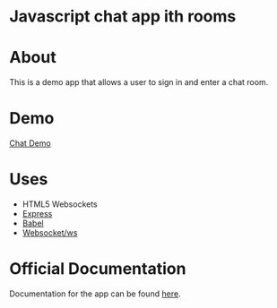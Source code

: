 # Javascript chat app ith rooms

# About

This is a demo app that allows a user to sign in and enter a chat room.  

# Demo

[Chat Demo](https://thawing-scrubland-83183.herokuapp.com/)

# Uses

 * HTML5 Websockets
 * [Express](https://github.com/expressjs/express)
 * [Babel](https://github.com/babel/babel-loader)
 * [Websocket/ws](https://github.com/websockets/ws) 
 

# Official Documentation

Documentation for the app can be found [here](https://github.com/ReneRautenbach/chat-app/wiki).  


 
 

